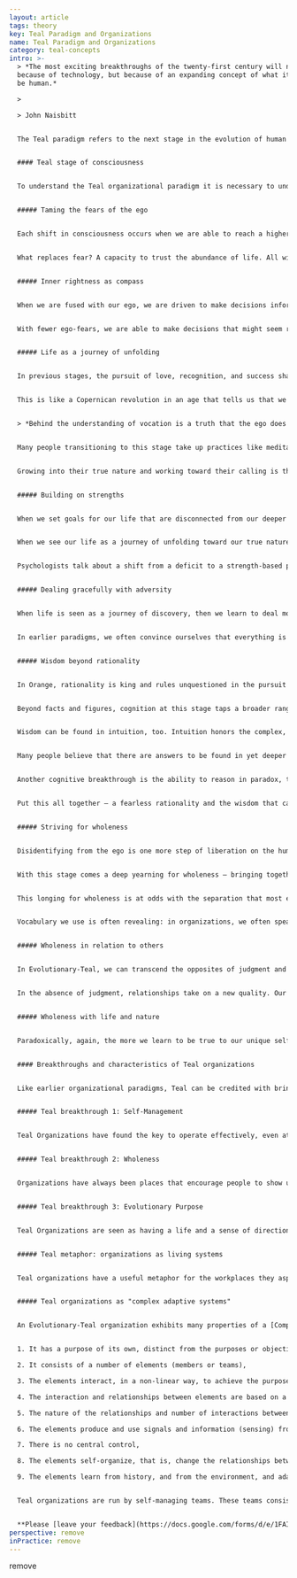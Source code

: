 ```yaml
---
layout: article
tags: theory
key: Teal Paradigm and Organizations
name: Teal Paradigm and Organizations
category: teal-concepts
intro: >-
  > *The most exciting breakthroughs of the twenty-first century will not occur
  because of technology, but because of an expanding concept of what it means to
  be human.*

  >

  > John Naisbitt


  The Teal paradigm refers to the next stage in the evolution of human consciousness.^\[This stage corresponds to Gebser’s “Integral,” Loevinger’s “Integrated,” Cook-Greuter’s “Construct-Aware,” Kegan’s “Inter-individual,” Torbert’s “Strategist” and “Alchemist,” Graves’ “AN,” Spiral Dynamics’ “Yellow,” Maslow’s “Self-actualization,” Wade’s “Authentic,” and others; it is often referred to as integral.] When applied to organizations, this paradigm views the organization as an independent force with its own purpose, and not merely as a vehicle for achieving management's objectives. Teal organizations are characterized by self-organization and self-management. The hierarchical "predict and control" pyramid of Orange is replaced with a decentralized structure consisting of small teams that take responsibility for their own governance and for how they interact with other parts of the organization. Assigned positions and job descriptions are replaced with a multiplicity of roles, often self-selected and fluid. People’s actions are guided not by orders from someone up the chain of command but by ‘listening’ to the organization’s purpose. Unlike the highly static nature of [Amber](../amber-paradigm-and-organizations/), [Orange](../orange-paradigm-and-organizations/) and [Green ](../green-paradigm-and-organizations/)organizations, the organizational structure in Teal is characterized by rapid change and adaptation, as adjustments are continuously made to better serve the organization's purpose.


  #### Teal stage of consciousness


  To understand the Teal organizational paradigm it is necessary to understand the level of human consciousness that it comes from. [Abraham Maslow](https://en.wikipedia.org/wiki/Abraham_Maslow), the pioneering psychologist, and other authors agree that the shift from Green to Teal is a particularly momentous one in the human journey — so much so that[ Clare W. Graves](https://en.wikipedia.org/wiki/Clare_W._Graves), another psychologist known for his work in developmental models, and others in his wake have used the term “first-tier” consciousness for all stages up to and including Green and the term “second-tier” for the stages starting with Teal. All “first-tier” stages consider that their worldview is the only valid one, and that all other people are dangerously mistaken.^\[To oversimplify: people who see the world differently are weaklings to be taken advantage of (Red), heretics to be brought back to the one true way (Blue), fools who don’t know how to play the game of success (Orange), or intolerant people who won’t give everyone a voice (Green). Source: Laloux, Frederic (2014-02-09). Reinventing Organizations: A Guide to Creating Organizations Inspired by the Next Stage of Human Consciousness (Kindle Locations 6912-6914). Nelson Parker. Kindle Edition.] People transitioning to Teal can accept, for the first time, that there is an evolution in consciousness, that there is a momentum in evolution towards ever more complex and refined ways of dealing with the world (hence the term “Evolutionary-Teal”).^\[Laloux, Frederic (2014-02-09). Reinventing Organizations: A Guide to Creating Organizations Inspired by the Next Stage of Human Consciousness (Kindle Location 1097-1107). Nelson Parker. Kindle Edition.]^\[ASimpler Way, by Margaret J Wheatley and Myron Kellner-Rodgers (Berrett-Koehler Publishers, 1999) is a simple but beautiful treatise on Teal consciousness in organizations.] See also[ Developmental Perspective on Organizations](../developmental-perspective-on-organizations/).


  ##### Taming the fears of the ego


  Each shift in consciousness occurs when we are able to reach a higher vantage point from which we see the world in broader perspective. Like a fish that can see water for the first time when it jumps above the surface, gaining a new perspective requires that we disidentify from something we were previously engulfed by. The shift to Conformist-Amber, for instance, happens when Impulsive-Red internalizes rules that allow it to disidentify from impulsively satisfying its needs; the shift to Achievement-Orange happens when Amber disidentifies from group norms. The shift to Evolutionary-Teal happens when we learn to disidentify from our own ego. By looking at our ego from a distance, we can suddenly see how its fears, ambitions, and desires often run our life. We can learn to minimize our need to control, to look good, to fit in. We are no longer fused with our ego, and we don’t let its fears reflexively control our lives. In the process, we make room to listen to the wisdom of other, deeper parts of ourselves.


  What replaces fear? A capacity to trust the abundance of life. All wisdom traditions posit the profound truth that there are two fundamental ways to live life: from fear and scarcity or from trust and abundance. In Evolutionary-Teal, we cross the chasm and learn to decrease our need to control people and events. We come to believe that even if something unexpected happens or if we make mistakes, things will turn out all right, and when they don’t, life will have given us an opportunity to learn and grow.^\[Laloux, Frederic (2014-02-09). Reinventing Organizations: A Guide to Creating Organizations Inspired by the Next Stage of Human Consciousness (Kindle Location 1108-1119). Nelson Parker. Kindle Edition.]


  ##### Inner rightness as compass


  When we are fused with our ego, we are driven to make decisions informed by external factors — what others will think or what outcomes can be achieved. In the Impulsive-Red perspective, a good decision is the one that gets me what I want. In Conformist-Amber, we hold decisions up to the light of conformity to social norms. Decisions beyond what one’s family, religion, or social class considers legitimate cause guilt and shame. In Achievement-Orange, effectiveness and success are the yardsticks by which decisions are made. In Pluralistic-Green, matters are judged by the criteria of belonging and harmony. In Evolutionary-Teal, we shift from external to internal yardsticks in our decision-making. We are now concerned with the question of inner rightness: Does this decision seem right? Am I being true to myself? Is this in line with who I sense I’m called to become? Am I being of service to the world?


  With fewer ego-fears, we are able to make decisions that might seem risky, where we haven’t weighed all possible outcomes, but that resonate with deep inner convictions. We develop a sensitivity for situations that don’t quite feel right, situations that demand that we speak up and take action, even in the face of opposition or with seemingly low odds of success, out of a sense of integrity and authenticity. Recognition, success, wealth, and belonging are viewed as pleasurable experiences, but also as tempting traps for the ego. In contrast with previous stages, the order is reversed: we do not pursue recognition, success, wealth, and belonging to live a good life. We pursue a life well-lived, and the consequence might just be recognition, success, wealth, and love.^\[Laloux, Frederic (2014-02-09). Reinventing Organizations: A Guide to Creating Organizations Inspired by the Next Stage of Human Consciousness (Kindle Location 1121-1134). Nelson Parker. Kindle Edition.]


  ##### Life as a journey of unfolding


  In previous stages, the pursuit of love, recognition, and success shapes our lives slowly but surely to the point that we end up, in the words of poet May Sarton, “wearing other people’s faces.” In Teal, our journey toward inner rightness prompts some soul searching of who we are and what our purpose in life might be. The ultimate goal in life is not to be successful or loved, but to become the truest expression of ourselves, to live into authentic selfhood, to honor our birthright gifts and callings, and be of service to humanity and our world. In Teal, life is seen as a journey of personal and collective unfolding toward our true nature.


  This is like a Copernican revolution in an age that tells us that we can become anything we want, if we only put our mind to it. If we “go Teal”, then instead of setting goals for our life, dictating what direction it should take, we learn to let go and listen to the life that wants to be lived through us. Parker Palmer, the author, educator, and activist, writes beautifully about this perspective on life and vocation in his book *Let Your Life Speak*:


  > *Behind the understanding of vocation is a truth that the ego does not want to hear because it threatens the ego’s turf: everyone has a life that is different from the “I” of daily consciousness, a life that is trying to live through the “I” who is its vessel. … It takes time and hard experience to sense the difference between the two — to sense that running beneath the surface of the experience I call my life, there is a deeper and truer life waiting to be acknowledged. ^\[Source:23 Parker Palmer, Let Your Life Speak: Listening for the Voice of Vocation (San Francisco: Jossey-Bass, 2000), 5.]*


  Many people transitioning to this stage take up practices like meditation, centering, martial arts, yoga, or simply walking in nature to find a quiet place that allows the inner voice of the soul to speak its truth and guidance. Individuals who live from this perspective and connect to a deeper sense of purpose can become quite fearless in pursuit of their calling. With their ego under control, they don’t fear failure as much as not trying. Clare Graves’ favorite phrase to describe someone operating from Teal was “a person who has ambition, but is not ambitious.”


  Growing into their true nature and working toward their calling is their driving force, so much so that to others who don’t come from the same perspective, persons operating from Teal can sometimes come across as impatient with people who impede their personal growth, or with situations that don’t feel aligned with the purpose they perceive for their life.^\[Laloux, Frederic (2014-02-09). Reinventing Organizations: A Guide to Creating Organizations Inspired by the Next Stage of Human Consciousness (Kindle Location 1136-1157). Nelson Parker. Kindle Edition.]


  ##### Building on strengths


  When we set goals for our life that are disconnected from our deeper selfhood, when we wear other people’s faces, we don’t stand in the strength of our selfhood. Inevitably we will find ourselves lacking and invest much energy in trying to overcome our weaknesses, or in blaming ourselves or others for not being who we think we ought to be.


  When we see our life as a journey of unfolding toward our true nature, we can look more gently and realistically at our limitations and be at peace with what we see. Life is not asking us to become anything that isn’t already seeded in us. We also tend to focus less on what is wrong or missing in people and situations around us and move our attention instead to what is there, to the beauty and the potential. We trade in judgment for compassion and appreciation.


  Psychologists talk about a shift from a deficit to a strength-based paradigm. Slowly, this shift is making profound inroads in different fields, from management to education, from psychology to health care — starting with the premise that, as human beings, we are not problems waiting to be solved, but potential waiting to unfold.^\[Laloux, Frederic (2014-02-09). Reinventing Organizations: A Guide to Creating Organizations Inspired by the Next Stage of Human Consciousness (Kindle Location 1158-1167). Nelson Parker. Kindle Edition.]


  ##### Dealing gracefully with adversity


  When life is seen as a journey of discovery, then we learn to deal more gracefully with the setbacks, the mistakes, and the roadblocks in our life. We can start to grasp the spiritual insight that there are no mistakes, simply experiences that point us to a deeper truth about ourselves and the world. In previous stages, life’s roadblocks (an illness, a bad boss, a difficult marriage) are seen as unfair rolls of the dice. We meet them with anger, shame, or blame, and these feelings disconnect us from others and ourselves. In Teal, obstacles are seen as life’s way to teach us about ourselves and about the world. We are ready to let go of anger, shame, and blame, which are useful shields for the ego but poor teachers for the soul. We embrace the possibility that we played a part in creating the problem, and inquire what we can learn so as to grow from it.


  In earlier paradigms, we often convince ourselves that everything is all right until a problem has snowballed and hits us like an avalanche, forcing change into our life. Now, we tend to make frequent small adjustments, as we learn and grow from problems we encounter along the way. In previous stages, change on a personal level feels threatening. As of Evolutionary-Teal, there is often an enjoyable tension in the journey of personal growth. ^\[Laloux, Frederic (2014-02-09). Reinventing Organizations: A Guide to Creating Organizations Inspired by the Next Stage of Human Consciousness (Kindle Location 1169-1177). Nelson Parker. Kindle Edition.]


  ##### Wisdom beyond rationality


  In Orange, rationality is king and rules unquestioned in the pursuit of the decision that will yield the best outcome. Any source of insight other than facts and logical reasoning is “irrational” and must be discarded. Ironically, however, Orange’s attachment to outcomes often clouds the ability to see reality clearly. Amid the stacks of information that are meant to inform complex decisions, we can fail to see information that is incongruous with our worldview or with the future our ego has projected and is attached to; often the writing was all over the wall, and yet people dismissed the clues (or didn’t dare to speak up). Teal, less attached to outcomes, can more easily accept the sometimes unpleasant truths of reality; therefore, rational thinking within Teal can be more accurately informed by data.


  Beyond facts and figures, cognition at this stage taps a broader range of sources to support decision making. The Orange modern-scientific perspective is wary of emotions that could cloud our ability to reason rationally, whereas Green sometimes goes to the other extreme, rejecting analytical “left brain” approaches for “right brain” feeling as a basis for decision-making. Teal is happy to tap into all the domains of knowing. There are insights to be gained from analytical approaches. There is also wisdom to be found in emotions, if we learn to inquire into their significance: Why am I angry, fearful, ambitious, or excited? What does this reveal about me or about the situation that is unfolding?


  Wisdom can be found in intuition, too. Intuition honors the complex, ambiguous, paradoxical, non-linear nature of reality; we unconsciously connect patterns in a way that our rational mind cannot. Intuition is a muscle that can be trained, just like logical thinking: when we learn to pay attention to our intuitions, to honor them, to question them for the truth and guidance they might contain, more intuitive answers will surface.


  Many people believe that there are answers to be found in yet deeper sources. Wisdom traditions and transpersonal psychology trust that if we don’t simply ask a question, but live a question, the universe in its abundance may give us clues to the answer in unexpected events and synchronicity or in words and images that arise in dreams and meditations. Non-ordinary states of consciousness — meditative states, contemplative states, visionary experiences, flow, peak experiences — are available at any stage of consciousness, but from Teal onward, people often take on regular practices to deepen their experience in these states and access the full spectrum of human experience.^\[Ken Wilber makes the critical distinction between stages of consciousness and states of consciousness. States refer to the ephemeral, passing type of consciousness, while stages are longer-lasting structures that people grow into. States include waking consciousness, dreaming, sleeping, altered states (induced for instance by meditation, hypnosis, psychodrama, or drugs) and peak states of mystical experience. (Wilber generally uses the categorizations of gross, subtle, causal, witnessing, and non-dual). States and stages sometimes get confused, because the language of peak experience is often similar to the language that describes the highest stages, but they are two distinct properties of consciousness (with quadrants, lines, and types being third, fourth, and fifth properties in Wilber’s integral model). Say someone has a state of peak mystical experience while generally operating from the Conformist-Amber stage: the peak state does not propel the person to bypass the Orange, Green, Teal, and subsequent stages of development to reach the top of the ladder. The person is still operating from Amber, as will be clear when he or she is again in a state of waking consciousness. Wilber and Combs have found evidence that any state can be experienced at every stage. For instance, people can take up meditative and other altered state practices at any stage. From Teal onward, there is a marked interest in taking up regular practices of non-ordinary consciousness to access the full spectrum of human experience. ^[Laloux, Frederic (2014-02-09). Reinventing Organizations: A Guide to Creating Organizations Inspired by the Next Stage of Human Consciousness (Kindle Locations 6916-6927). Nelson Parker. Kindle Edition.]


  Another cognitive breakthrough is the ability to reason in paradox, transcending the simple either-or with more complex both-and thinking. Breathing in and breathing out provides an easy illustration of the difference. In either-or thinking, we see them as opposites. In both-and thinking, we view them as two elements that need each other: the more we can breathe in, the more we can breathe out. The paradox is easy to grasp for breathing in and out; it is less obvious for some of the great paradoxes of life that we only start to truly understand when we reach Teal: freedom and responsibility, solitude and community, tending to the self and tending to others.


  Put this all together — a fearless rationality and the wisdom that can be found in emotions, intuition, events, and paradoxes — and Evolutionary-Teal turns the page from the rational-reductionist worldview of Orange and the post-modern worldview of Green to a holistic approach to knowing.^\[Laloux, Frederic (2014-02-09). Reinventing Organizations: A Guide to Creating Organizations Inspired by the Next Stage of Human Consciousness (Kindle Location 1179-1207). Nelson Parker. Kindle Edition.]


  ##### Striving for wholeness


  Disidentifying from the ego is one more step of liberation on the human journey. But with disidentification comes separation, and people operating at this stage often develop a keen sense of how far we have let separation fragment our lives and how much it has cost us. We have let our busy egos trump the quiet voice of our soul; many cultures often celebrate the mind and neglect the body; value the masculine above the feminine; and many of us have lost community and our innate connection with nature.


  With this stage comes a deep yearning for wholeness — bringing together the ego and the deeper parts of the self; integrating mind, body, and soul; cultivating both the feminine and masculine parts within; being whole in relation to others; and repairing our broken relationship with life and nature. Often the shift to Teal comes with an opening to a transcendent spiritual realm and a profound sense that at some level, we are all connected and part of one big whole. After many successive steps of disidentification, as we learn to be fully independent and true to ourselves, it dawns on us that, paradoxically, we are profoundly part of everything.


  This longing for wholeness is at odds with the separation that most existing workplaces foster, albeit unconsciously — overemphasizing the ego and the rational while negating the spiritual and emotional; separating people based on the departments they work in, their rank, background, or level of performance; separating the professional from the personal; separating the organization from its competitors and the ecosystem it is embedded in.


  Vocabulary we use is often revealing: in organizations, we often speak about “work-life balance” a notion that shows how little life is left in work when we have separated ourselves from so much that truly matters. For people transitioning to Teal, these separations in the workplace often become so painful that they choose to leave organizational life for some form of self-employment, a more accommodating context to find wholeness with themselves and with others.^\[Laloux, Frederic (2014-02-09). Reinventing Organizations: A Guide to Creating Organizations Inspired by the Next Stage of Human Consciousness (Kindle Location 1209-1224). Nelson Parker. Kindle Edition.]


  ##### Wholeness in relation to others


  In Evolutionary-Teal, we can transcend the opposites of judgment and tolerance. In earlier stages, when we disagree with other people, we often meet them in judgment, believing that we must be right and they must be wrong. Our task then is to convince, teach, fix, or dismiss them. Or we can, in the name of tolerance, the Green ideal, gloss over our differences and affirm that all truths are equally valid. In Teal, we can transcend this polarity and integrate with the higher truth of non-judgment we can examine our belief and find it to be superior in truth and yet embrace the other as a human being of fundamentally equal value.


  In the absence of judgment, relationships take on a new quality. Our listening is no longer limited to gathering information so as to better convince, fix, or dismiss. We can create a shared space safe from judgment, where our deep listening helps others to find their voice and their truth, just as they help us find ours. In Orange, we broke free from the oppressive, normative communities of Amber. Now we have a chance to recreate community on new grounding, where we listen each other into selfhood and wholeness.^\[Laloux, Frederic (2014-02-09). Reinventing Organizations: A Guide to Creating Organizations Inspired by the Next Stage of Human Consciousness (Kindle Location 1225-1234). Nelson Parker. Kindle Edition.]


  ##### Wholeness with life and nature


  Paradoxically, again, the more we learn to be true to our unique self, the more it dawns on us that we are just one expression of something larger, an interconnected web of life and consciousness. That realization can be elating but also painful — we now comprehend how deeply our relationship with life and nature has been broken. We strive to repair that relationship, not from a place of moral obligation, but from an inner awareness, knowing that we are not separate from but one with nature. We see the foolishness and arrogance of mankind’s stance of putting itself above the rest of life and try to find a more truthful and humble place in the midst of it. Often, rekindling our relationship with life and nature causes us to pursue a simpler life, less cluttered by possessions we thought we needed until we understood that we are rich not through the things we own, but through the relationships that nourish our soul.^\[Laloux, Frederic (2014-02-09). Reinventing Organizations: A Guide to Creating Organizations Inspired by the Next Stage of Human Consciousness (Kindle Location 1235-1242). Nelson Parker. Kindle Edition.]


  #### Breakthroughs and characteristics of Teal organizations


  Like earlier organizational paradigms, Teal can be credited with bringing about certain fundamental breakthroughs in how humans collaborate:


  ##### Teal breakthrough 1: Self-Management


  Teal Organizations have found the key to operate effectively, even at a large scale, with a system based on peer relationships, without the need for either hierarchy or consensus. (See [Self-Management](../self-management/)).


  ##### Teal breakthrough 2: Wholeness


  Organizations have always been places that encourage people to show up with a narrow “professional” self and to check other parts of the self at the door. They often require us to show a masculine resolve, to display determination and strength, and to hide doubts and vulnerability. Rationality rules as king, while the emotional, intuitive, and spiritual parts of ourselves often feel unwelcome, out of place. Teal Organizations have developed a consistent set of practices that invite us to reclaim our inner wholeness and bring all of who we are to work. (See [Wholeness](../wholeness/)).


  ##### Teal breakthrough 3: Evolutionary Purpose


  Teal Organizations are seen as having a life and a sense of direction of their own. Instead of trying to predict and control the future, members of the organization are invited to listen in and understand what the organization wants to become, what purpose it wants to serve. (See [Evolutionary Purpose](../evolutionary-purpose/)).


  ##### Teal metaphor: organizations as living systems


  Teal organizations have a useful metaphor for the workplaces they aspire to create. Whereas Achievement-Orange speaks of organizations as machines and Pluralistic-Green uses the metaphor of families, Teal organizations refer to themselves as living organisms or living systems. Life, in all its evolutionary wisdom, manages ecosystems of unfathomable beauty, ever evolving toward more wholeness, complexity, and consciousness. Change in nature happens everywhere, all the time, in a self-organizing urge that comes from every cell and every organism, with no need for central command and control to give orders or pull the levers.^\[Laloux, Frederic (2014-02-09). Reinventing Organizations: A Guide to Creating Organizations Inspired by the Next Stage of Human Consciousness (Kindle Locations 1299-1303). Nelson Parker. Kindle Edition.]


  ##### Teal organizations as "complex adaptive systems"


  An Evolutionary-Teal organization exhibits many properties of a [Complex Adaptive System](https://en.wikipedia.org/wiki/Complex_adaptive_system) ^\[Complex adaptive systems are self-organizing systems that shows behavior which cannot be inferred from the behavior of their elements. Melanie Mitchell in Complexity, A Guided Tour, defines a complex adaptive system as "a system in which large networks of components with no central control and simple rules of operation give rise to complex collective behavior, sophisticated information processing and adaptation via learning or evolution" (p13). Human beings are perfect examples of complex adaptive systems: The behavior of our brains, hands, feet, lungs, heart, etc., seen individually, does not indicate what our behavior will be. However, non-animate systems can also exhibit complex, adaptive behavior, for example the economy or a stock exchange. For a fuller discussion of organizations as complex adaptive systems, readers can refer to Margaret J. Wheatley, Leadership and the New Science, 3rd Ed., Berrett-Koehler Publishers, 2006 and to Elizabeth McMillan, Complexity, Management and the Dynamics of Change, Routledge, 2008. Melanie Mitchell's Complexity, A Guided Tour (Oxford University Press, 2009) is also an excellent layman's introduction to the science of complex adaptive systems.]


  1. It has a purpose of its own, distinct from the purposes or objectives of its members, 

  2. It consists of a number of elements (members or teams),

  3. The elements interact, in a non-linear way, to achieve the purpose of the system,

  4. The interaction and relationships between elements are based on a few simple rules or guiding principles,

  5. The nature of the relationships and number of interactions between the elements result in emergent behavior - the behavior of the system is not the sum of the behaviors of the elements,

  6. The elements produce and use signals and information (sensing) from both external and internal environments and react accordingly,

  7. There is no central control,

  8. The elements self-organize, that is, change the relationships between themselves to adapt to changes in the environment,

  9. The elements learn from history, and from the environment, and adapt accordingly to ensure the survival of the system.


  Teal organizations are run by self-managing teams. These teams consists of workers who each fulfill certain roles, including functional and managerial duties. All decisions are made using a simple advice process and/or a conflict resolution process when appropriate. There is no centralized control. Values are no longer given perfunctory attention but are actually lived in how people behave in the organization. Everyone listens to the organization’s purpose and takes action accordingly while sensing for changes in the environment. Out of these collective actions, the behavior of the organization emerges.


  **Please [leave your feedback](https://docs.google.com/forms/d/e/1FAIpQLSeKJ9e_35o57wtjr5F2NrlptK1ULTCawjJqSqOxNdvQ1lWFzA/viewform?c=0&w=1) regarding the usefulness of the wiki, in order for the voluntary team to improve it over time!**
perspective: remove
inPractice: remove
---
```

remove